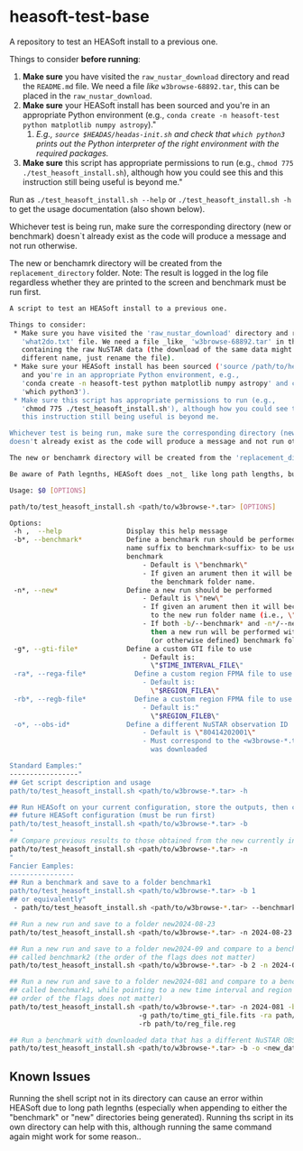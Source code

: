 # heasoft-test-base

A repository to test an HEASoft install to a previous one.

Things to consider **before running**:

1. **Make sure** you have visited the `raw_nustar_download` directory and read the `README.md` file. We need a file _like_ `w3browse-68892.tar`, this can be placed in the `raw_nustar_download`.
2. **Make sure** your HEASoft install has been sourced and you're in an appropriate Python environment (e.g., `conda create -n heasoft-test python matplotlib numpy astropy`)."
   1. _E.g., `source $HEADAS/headas-init.sh` and check that `which python3` prints out the Python interpreter of the right environment with the required packages._
3. **Make sure** this script has appropriate permissions to run (e.g., `chmod 775 ./test_heasoft_install.sh`), although how you could see this and this instruction still being useful is beyond me."

Run as `./test_heasoft_install.sh --help` or `./test_heasoft_install.sh -h` to get the usage documentation (also shown below).

Whichever test is being run, make sure the corresponding directory (new or benchmark) doesn`t already exist as the code will produce a message and not run otherwise.

The new or benchamrk directory will be created from the `replacement_directory` folder.
Note: The result is logged in the log file regardless whether they are printed to the screen and benchmark must be run first.

```bash
A script to test an HEASoft install to a previous one.

Things to consider:
 * Make sure you have visited the 'raw_nustar_download' directory and read the
   'what2do.txt' file. We need a file _like_ 'w3browse-68892.tar' in this directory
   containing the raw NuSTAR data (the download of the same data might have a
   different name, just rename the file).
 * Make sure your HEASoft install has been sourced ('source /path/to/headas-init.sh')
   and you're in an appropriate Python environment, e.g.,
   'conda create -n heasoft-test python matplotlib numpy astropy' and check with
   'which python3').
 * Make sure this script has appropriate permissions to run (e.g.,
   'chmod 775 ./test_heasoft_install.sh'), although how you could see this and
   this instruction still being useful is beyond me.

Whichever test is being run, make sure the corresponding directory (new or benchmark)
doesn't already exist as the code will produce a message and not run otherwise.

The new or benchamrk directory will be created from the 'replacement_directory' folder.

Be aware of Path legnths, HEASoft does _not_ like long path lengths, but only sometimes.

Usage: $0 [OPTIONS]

path/to/test_heasoft_install.sh <path/to/w3browse-*.tar> [OPTIONS]

Options:
 -h ,  --help                Display this help message
 -b*, --benchmark*           Define a benchmark run should be performed or folder
                             name suffix to benchmark<suffix> to be used as a
                             benchmark
                                 - Default is \"benchmark\"
                                 - If given an arument then it will be appended to
                                   the benchmark folder name.
 -n*, --new*                 Define a new run should be performed
                                 - Default is \"new\"
                                 - If given an arument then it will become the suffix
                                   to the new run folder name (i.e., \"new<suffix>\").
                                 - If both -b/--benchmark* and -n*/--new* are given
                                   then a new run will be performed with the default
                                   (or otherwise defined) benchmark folder
 -g*, --gti-file*            Define a custom GTI file to use
                                 - Default is:
                                   \"$TIME_INTERVAL_FILE\"
 -ra*, --rega-file*            Define a custom region FPMA file to use
                                 - Default is:
                                   \"$REGION_FILEA\"
 -rb*, --regb-file*            Define a custom region FPMA file to use
                                 - Default is:"
                                   \"$REGION_FILEB\"
 -o*, --obs-id*              Define a different NuSTAR observation ID
                                 - Default is \"80414202001\"
                                 - Must correspond to the <w3browse-*.tar> file that
                                   was downloaded

Standard Eamples:"
-----------------"
## Get script description and usage
path/to/test_heasoft_install.sh <path/to/w3browse-*.tar> -h

## Run HEASoft on your current configuration, store the outputs, then compare with a new,
## future HEASoft configuration (must be run first)
path/to/test_heasoft_install.sh <path/to/w3browse-*.tar> -b
"
## Compare previous results to those obtained from the new currently installed HEASoft
path/to/test_heasoft_install.sh <path/to/w3browse-*.tar> -n
"
Fancier Eamples:
----------------
## Run a benchmark and save to a folder benchmark1
path/to/test_heasoft_install.sh <path/to/w3browse-*.tar> -b 1
## or equivalently"
 - path/to/test_heasoft_install.sh <path/to/w3browse-*.tar> --benchmark 1

## Run a new run and save to a folder new2024-08-23
path/to/test_heasoft_install.sh <path/to/w3browse-*.tar> -n 2024-08-23

## Run a new run and save to a folder new2024-09 and compare to a benchamrk folder
## called benchmark2 (the order of the flags does not matter)
path/to/test_heasoft_install.sh <path/to/w3browse-*.tar> -b 2 -n 2024-09

## Run a new run and save to a folder new2024-081 and compare to a benchamrk folder
## called benchmark1, while pointing to a new time interval and region files (the
## order of the flags does not matter)
path/to/test_heasoft_install.sh <path/to/w3browse-*.tar> -n 2024-081 -b 1\ 
                                -g path/to/time_gti_file.fits -ra path/to/reg_file.reg\ 
                                -rb path/to/reg_file.reg

## Run a benchmark with downloaded data that has a different NuSTAR OBSID
path/to/test_heasoft_install.sh <path/to/w3browse-*.tar> -b -o <new_data_OBSID>
```

## Known Issues

Running the shell script not in its directory can cause an error within HEASoft due to long path legnths (especially when appending to either the "benchmark" or "new" directories being generated). Running ths script in its own directory can help with this, although running the same command again might work for some reason..
